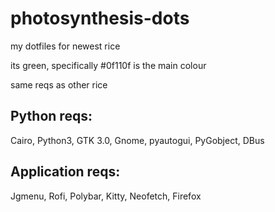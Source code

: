 # photosynthesis-dots
my dotfiles for newest rice

its green, specifically #0f110f is the main colour

same reqs as other rice

Python reqs:
--

  Cairo,
  Python3,
  GTK 3.0,
  Gnome,
  pyautogui,
  PyGobject,
  DBus
  
Application reqs:
--

  Jgmenu,
  Rofi,
  Polybar,
  Kitty,
  Neofetch,
  Firefox
